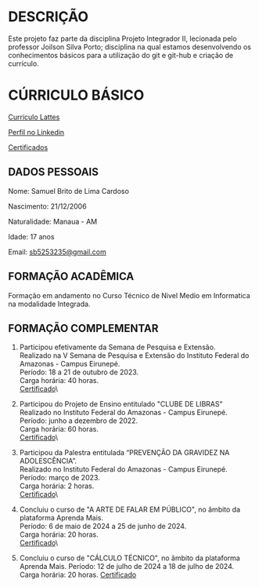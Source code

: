 # DESCRIÇÃO

Este projeto faz parte da disciplina Projeto Integrador II, lecionada pelo professor Joilson Silva Porto; disciplina na qual estamos desenvolvendo os conhecimentos básicos para a utilização do git e git-hub e criação de currículo.

# CÚRRICULO BÁSICO

[Currículo Lattes](https://lattes.cnpq.br/5382942430039075)

[Perfil no Linkedin](www.linkedin.com/in/samuel-brito-238531280)

[Certificados](https://drive.google.com/drive/folders/1LPCaX_qGSNDzWtS83QwUIMfyPUQACyci?usp=drive_link)

## DADOS PESSOAIS

Nome: Samuel Brito de Lima Cardoso

Nascimento: 21/12/2006

Naturalidade: Manaua - AM

Idade: 17 anos

Email: sb5253235@gmail.com

## FORMAÇÃO ACADÊMICA
Formação em andamento no Curso Técnico de Nivel Medio em Informatica na modalidade Integrada.

## FORMAÇÃO COMPLEMENTAR

1. Participou efetivamente da Semana de Pesquisa e Extensão.\
   Realizado na V Semana de Pesquisa e Extensão do Instituto Federal do Amazonas - Campus Eirunepé.\
   Período: 18 a 21 de outubro de 2023.\
   Carga horária: 40 horas.\
   [Certificado](https://drive.google.com/file/d/1YSEvOEGmyiZxSc1B-OJkK2fBd1000vbD/view?usp=drive_link)\
   
3. Participou do Projeto de Ensino entitulado "CLUBE DE LIBRAS"\
   Realizado no Instituto Federal do Amazonas - Campus Eirunepé.\
   Período: junho a dezembro de 2022.\
   Carga horária: 60 horas.\
   [Certificado](https://drive.google.com/file/d/1LFBRqJUuA-eOUVWZS3V3J4ywY1rFRdUQ/view?usp=drive_link)\
  
4. Participou da Palestra entitulada “PREVENÇÃO DA GRAVIDEZ NA ADOLESCÊNCIA”.\
   Realizado no Instituto Federal do Amazonas - Campus Eirunepé.\
   Período: março de 2023.\
   Carga horária: 2 horas.\
   [Certificado]([https://drive.google.com/file/d/1LFBRqJUuA-eOUVWZS3V3J4ywY1rFRdUQ/view?usp=drive_link](https://drive.google.com/file/d/1XSHRfuM9zq3T3sphNKH9fS3hmeXs9gob/view?usp=drive_link))\

5. Concluiu o curso de "A ARTE DE FALAR EM PÚBLICO", no âmbito da plataforma Aprenda Mais.\
   Período: 6 de maio de 2024 a 25 de junho de 2024.\
   Carga horária: 20 horas.\
   [Certificado](https://drive.google.com/file/d/1ITq_i8kvjmw9ac1eyIZsrSdIpBpaVRpI/view?usp=drive_link)\
   
6. Concluiu o curso de "CÁLCULO TÉCNICO", no âmbito da plataforma Aprenda Mais.
   Período: 12 de julho de 2024 a 18 de julho de 2024.
   Carga horária: 20 horas.
   [Certificado](https://drive.google.com/file/d/1Idq5_1SuO7L4VyNSQ1njTdNmPUz_vvNl/view?usp=drive_link)
